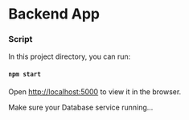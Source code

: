 # Backend App

### Script

In this project directory, you can run:

#### `npm start`

Open [http://localhost:5000](http://localhost:5000) to view it in the browser.

Make sure your Database service running...
